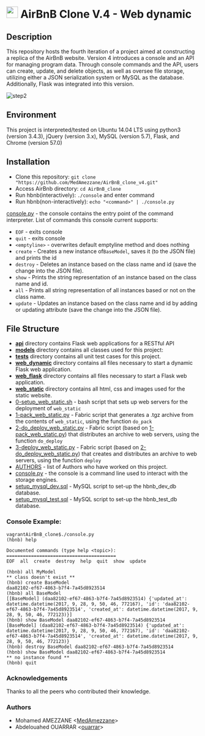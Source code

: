 # <img src="https://camo.githubusercontent.com/f44314db051c0cdabdd42c8c2372f4ebadb17dc9d4137004e8acf524ccf3ca9d/68747470733a2f2f692e696d6775722e636f6d2f656c72346168392e706e67" width="30"> AirBnB Clone V.4 - Web dynamic

## Description
This repository hosts the fourth iteration of a project aimed at constructing a replica of the AirBnB website. Version 4 introduces a console and an API for managing program data. Through console commands and the API, users can create, update, and delete objects, as well as oversee file storage, utilizing either a JSON serialization system or MySQL as the database. Additionally, Flask was integrated into this version.

<p><img src="https://s3.amazonaws.com/intranet-projects-files/concepts/74/hbnb_step5.png" alt="step2"></p>

## Environment
This project is interpreted/tested on Ubuntu 14.04 LTS using python3 (version 3.4.3), jQuery (version 3.x), MySQL (version 5.7), Flask, and Chrome (version 57.0)

## Installation
* Clone this repository: `git clone "https://github.com/MedAmezzane/AirBnB_clone_v4.git"`
* Access AirBnb directory: `cd AirBnB_clone`
* Run hbnb(interactively): `./console` and enter command
* Run hbnb(non-interactively): `echo "<command>" | ./console.py`

[console.py](console.py) - the console contains the entry point of the command interpreter. 
List of commands this console current supports:
* `EOF` - exits console 
* `quit` - exits console
* `<emptyline>` - overwrites default emptyline method and does nothing
* `create` - Creates a new instance of`BaseModel`, saves it (to the JSON file) and prints the id
* `destroy` - Deletes an instance based on the class name and id (save the change into the JSON file). 
* `show` - Prints the string representation of an instance based on the class name and id.
* `all` - Prints all string representation of all instances based or not on the class name. 
* `update` - Updates an instance based on the class name and id by adding or updating attribute (save the change into the JSON file). 

## File Structure
- **[api](api)** directory contains Flask web applications for a RESTful API
- **[models](models)** directory contains all classes used for this project:
- **[tests](tests)** directory contains all unit test cases for this project.
- **[web_dynamic](web_dynamic)** directory contains all files necessary to start a dynamic Flask web application.
- **[web_flask](web_flask)** directory contains all files necessary to start a Flask web application.
- **[web_static](web_static)** directory contains all html, css and images used for the static website.
- [0-setup_web_static.sh](0-setup_web_static.sh) - bash script that sets up web servers for the deployment of `web_static`
- [1-pack_web_static.py](1-pack_web_static.py) - Fabric script that generates a .tgz archive from the contents of `web_static`, using the function `do_pack`
- [2-do_deploy_web_static.py](2-do_deploy_web_static.py) - Fabric script (based on [1-pack_web_static.py](1-pack_web_static.py)) that distributes an archive to web servers, using the function `do_deploy`
- [3-deploy_web_static.py](3-deploy_web_static.py) - Fabric script (based on [2-do_deploy_web_static.py](2-do_deploy_web_static.py)) that creates and distributes an archive to web servers, using the function `deploy`
- [AUTHORS](AUTHORS) - list of Authors who have worked on this project.
- [console.py](console.py) - the console is a command line used to interact with the storage engines. 
- [setup_mysql_dev.sql](setup_mysql_dev.sql) - MySQL script to set-up the hbnb_dev_db database.
- [setup_mysql_test.sql](setup_mysql_test.sql) - MySQL script to set-up the hbnb_test_db database.

### Console Example:
```
vagrantAirBnB_clone$./console.py
(hbnb) help

Documented commands (type help <topic>):
========================================
EOF  all  create  destroy  help  quit  show  update

(hbnb) all MyModel
** class doesn't exist **
(hbnb) create BaseModel
daa82102-ef67-4863-b7f4-7a45d8923514
(hbnb) all BaseModel
[[BaseModel] (daa82102-ef67-4863-b7f4-7a45d8923514) {'updated_at': datetime.datetime(2017, 9, 28, 9, 50, 46, 772167), 'id': 'daa82102-ef67-4863-b7f4-7a45d8923514', 'created_at': datetime.datetime(2017, 9, 28, 9, 50, 46, 772123)}]
(hbnb) show BaseModel daa82102-ef67-4863-b7f4-7a45d8923514
[BaseModel] (daa82102-ef67-4863-b7f4-7a45d8923514) {'updated_at': datetime.datetime(2017, 9, 28, 9, 50, 46, 772167), 'id': 'daa82102-ef67-4863-b7f4-7a45d8923514', 'created_at': datetime.datetime(2017, 9, 28, 9, 50, 46, 772123)}
(hbnb) destroy BaseModel daa82102-ef67-4863-b7f4-7a45d8923514
(hbnb) show BaseModel daa82102-ef67-4863-b7f4-7a45d8923514
** no instance found **
(hbnb) quit
```

### Acknowledgements
Thanks to all the peers who contributed their knowledge.

### Authors
* Mohamed AMEZZANE <[MedAmezzane](https://github.com/MedAmezzane)>
* Abdelouahed OUARRAR <[ouarrar](https://github.com/ouarrar)>

